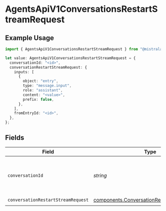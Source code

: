 # AgentsApiV1ConversationsRestartStreamRequest

## Example Usage

```typescript
import { AgentsApiV1ConversationsRestartStreamRequest } from "@mistralai/mistralai/models/operations";

let value: AgentsApiV1ConversationsRestartStreamRequest = {
  conversationId: "<id>",
  conversationRestartStreamRequest: {
    inputs: [
      {
        object: "entry",
        type: "message.input",
        role: "assistant",
        content: "<value>",
        prefix: false,
      },
    ],
    fromEntryId: "<id>",
  },
};
```

## Fields

| Field                                                                                                      | Type                                                                                                       | Required                                                                                                   | Description                                                                                                |
| ---------------------------------------------------------------------------------------------------------- | ---------------------------------------------------------------------------------------------------------- | ---------------------------------------------------------------------------------------------------------- | ---------------------------------------------------------------------------------------------------------- |
| `conversationId`                                                                                           | *string*                                                                                                   | :heavy_check_mark:                                                                                         | ID of the original conversation which is being restarted.                                                  |
| `conversationRestartStreamRequest`                                                                         | [components.ConversationRestartStreamRequest](../../models/components/conversationrestartstreamrequest.md) | :heavy_check_mark:                                                                                         | N/A                                                                                                        |